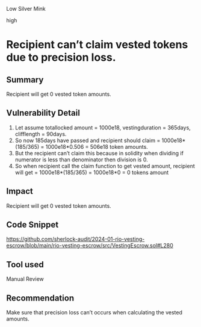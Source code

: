 Low Silver Mink

high

# Recipient can’t claim vested tokens due to precision loss.

## Summary
Recipient will get 0 vested token amounts.

## Vulnerability Detail
1. Let assume totallocked amount = 1000e18, vestingduration = 365days, clifflength = 90days.
2. So now 185days have passed and recipient should claim = 1000e18*(185/365) = 1000e18*0.506 = 506e18 token amounts.
3. But the recipient can’t claim this because in solidity when dividing if numerator is less than denominator then division is 0.
4. So when recipient call the claim function to get vested amount, recipient will get = 1000e18*(185/365) = 1000e18*0 = 0 tokens amount

## Impact
Recipient will get 0 vested token amounts.
## Code Snippet
https://github.com/sherlock-audit/2024-01-rio-vesting-escrow/blob/main/rio-vesting-escrow/src/VestingEscrow.sol#L280
## Tool used

Manual Review

## Recommendation
Make sure that precision loss can’t occurs when calculating the vested amounts.
